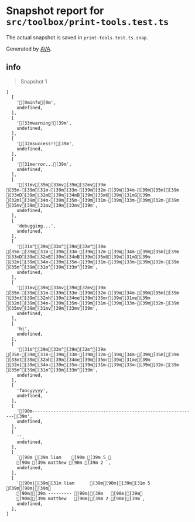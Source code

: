 # Snapshot report for `src/toolbox/print-tools.test.ts`

The actual snapshot is saved in `print-tools.test.ts.snap`.

Generated by [AVA](https://ava.li).

## info

> Snapshot 1

    [
      [
        '[0minfo[0m',
        undefined,
      ],
      [
        '[33mwarning![39m',
        undefined,
      ],
      [
        '[32msuccess!![39m',
        undefined,
      ],
      [
        '[31merror...[39m',
        undefined,
      ],
      [
        '[31mv[39m[33mv[39m[32mv[39m [35m-[39m[31m-[39m[33m-[39m[32m-[39m[34m-[39m[35m[[39m [33mD[39m[32mE[39m[34mB[39m[35mU[39m[31mG[39m [32m][39m[34m-[39m[35m-[39m[31m-[39m[33m-[39m[32m-[39m [35mv[39m[31mv[39m[33mv[39m',
        undefined,
      ],
      [
        'debugging...',
        undefined,
      ],
      [
        '[31m^[39m[33m^[39m[32m^[39m [35m-[39m[31m-[39m[33m-[39m[32m-[39m[34m-[39m[35m[[39m [33mD[39m[32mE[39m[34mB[39m[35mU[39m[31mG[39m [32m][39m[34m-[39m[35m-[39m[31m-[39m[33m-[39m[32m-[39m [35m^[39m[31m^[39m[33m^[39m',
        undefined,
      ],
      [
        '[31mv[39m[33mv[39m[32mv[39m [35m-[39m[31m-[39m[33m-[39m[32m-[39m[34m-[39m[35m[[39m [33mt[39m[32mh[39m[34me[39m[35mr[39m[31me[39m [32m][39m[34m-[39m[35m-[39m[31m-[39m[33m-[39m[32m-[39m [35mv[39m[31mv[39m[33mv[39m',
        undefined,
      ],
      [
        'hi',
        undefined,
      ],
      [
        '[31m^[39m[33m^[39m[32m^[39m [35m-[39m[31m-[39m[33m-[39m[32m-[39m[34m-[39m[35m[[39m [33mt[39m[32mh[39m[34me[39m[35mr[39m[31me[39m [32m][39m[34m-[39m[35m-[39m[31m-[39m[33m-[39m[32m-[39m [35m^[39m[31m^[39m[33m^[39m',
        undefined,
      ],
      [
        'fancyyyyy',
        undefined,
      ],
      [
        '[90m---------------------------------------------------------------[39m',
        undefined,
      ],
      [
        '',
        undefined,
      ],
      [
        `[90m [39m liam    [90m [39m 5 ␊
        [90m [39m matthew [90m [39m 2 `,
        undefined,
      ],
      [
        `[90m|[39m[31m liam      [39m[90m|[39m[31m 5 [39m[90m|[39m␊
        [90m|[39m --------- [90m|[39m   [90m|[39m␊
        [90m|[39m matthew   [90m|[39m 2 [90m|[39m`,
        undefined,
      ],
    ]
